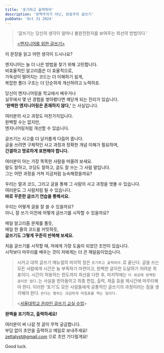 ```yaml
---
title: '포기하고 출력하라'
description: '완벽주의가 아닌, 완료주의 글쓰기'
pubDate: 'Oct 31 2024'
---
```


> ‘글쓰기는 당신의 생각이 얼마나 불완전한지를 보여주는 최선의 방법이다.’
>
> [<엔지니어를 위한 글쓰기>](https://gist.github.com/longfin/a54f29d866b2deff2e872aeafd4c0f56)

이 문장을 읽고 어떤 생각이 드시나요?

엔지니어는 늘 더 나은 방법을 찾기 위해 고민합니다.  
비효율적인 알고리즘은 더 효율적으로,  
가독성이 떨어지는 코드는 더 이해하기 쉽게,  
복잡한 폴더 구조는 더 단순하게 개선하려고 노력하죠.

당신이 엔지니어링을 학교에서 배우거나  
실무에서 몇 년 경험을 쌓아봤다면 깨닫게 되는 진리가 있습니다.  
**‘완벽한 엔지니어링은 존재하지 않다,’** 는 사실입니다.

여러분의 사고 과정도 마찬가지입니다.  
완벽할 수는 없지만,  
엔지니어링처럼 개선할 수 있습니다.

글쓰기는 사고를 더 날카롭게 다듬어 줍니다.  
글을 쓰려면 구체적인 사고 과정과 정확한 개념 이해가 필요하며,  
**간결하고 명료하게 표현해야 합니다.**

여러분이 아는 가장 똑똑한 사람을 떠올려 보세요.  
말도 잘하고, 코딩도 잘하고, 글도 잘 쓰는 그 사람 말입니다.  
그는 어떤 과정을 거쳐 지금처럼 능숙해졌을까요?

우리는 말과 코드, 그리고 글을 통해 그 사람의 사고 과정을 엿볼 수 있습니다.  
여러분도 그 사람처럼 될 수 있습니다.  
**바로 꾸준한 글쓰기 연습을 통해서요.**

우리는 어떻게 글을 잘 쓸 수 있을까요?  
아니, 잘 쓰기 이전에 어떻게 글쓰기를 시작할 수 있을까요?

매일 알고리즘 문제를 풀듯,  
매일 한 줄의 코드를 커밋하듯,  
**글쓰기도 그렇게 꾸준히 반복해 보세요.**

처음 글쓰기를 시작할 때, 저에게 가장 도움이 되었던 조언이 있습니다.  
시작보다 마무리를 배우는 것이 저에게는 더 큰 깨달음이었습니다.

> 시카고 대학 글쓰기 매뉴얼의 마지막 장은 `포기하고 출력하라.`로 끝난다. 글을 쓰는 모든 사람에게 시간은 늘 부족하기 마련이고, 완벽한 글이란 도달하기 어려운 목표이다. 시간이 허용하는 한도까지 최선을 다한 후, 마지막에는 `이 세상에 완벽한 글이란 없다.`는 사실을 받아들이고 최종 편집, 출력, 제출 등을 제시간에 마무리해야 한다. 이러한 ‘포기’도 모든 사람들에게 공통적인 글쓰기의 과정이라는 점을 생각해야 한다. `쓴다는 행위는 과감하게 마침표를 찍는 일이다.`
>
> <[서울대학교 온라인 글쓰기 교실 수업](https://owl.snu.ac.kr/%EA%B8%80-%EC%88%98%EC%A0%95%ED%95%98%EA%B8%B0/)>

**완벽을 포기하고, 출력하세요!**

여러분이 써 나갈 첫 글이 무척 궁금합니다.  
부담 없이 초안을 출력하고 메일로 보내주세요!  
zettalyst@gmail.com 으로 초안 기다릴게요!

Good luck.
